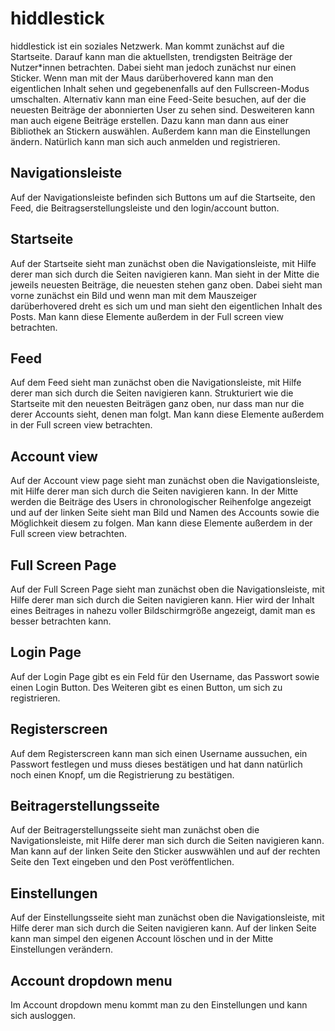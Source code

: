 # hiddlestick

hiddlestick ist ein soziales Netzwerk. Man kommt zunächst auf die Startseite. Darauf kann man die aktuellsten, trendigsten Beiträge der Nutzer*innen betrachten. Dabei sieht man jedoch zunächst nur einen Sticker. Wenn man mit der Maus darüberhovered kann man den eigentlichen Inhalt sehen und gegebenenfalls auf den Fullscreen-Modus umschalten.
Alternativ kann man eine Feed-Seite besuchen, auf der die neuesten Beiträge der abonnierten User zu sehen sind. Desweiteren kann man auch eigene Beiträge erstellen. Dazu kann man dann aus einer Bibliothek an Stickern auswählen. Außerdem kann man die Einstellungen ändern.
Natürlich kann man sich auch anmelden und registrieren.

## Navigationsleiste
Auf der Navigationsleiste befinden sich Buttons um auf die Startseite, den Feed, die Beitragserstellungsleiste und den login/account button.

## Startseite
Auf der Startseite sieht man zunächst oben die Navigationsleiste, mit Hilfe derer man sich durch die Seiten navigieren kann. Man sieht in der Mitte die jeweils neuesten Beiträge, die neuesten stehen ganz oben. Dabei sieht man vorne zunächst ein Bild und wenn man mit dem Mauszeiger darüberhovered dreht es sich um und man sieht den eigentlichen Inhalt des Posts. Man kann diese Elemente außerdem in der Full screen view betrachten.

## Feed
Auf dem Feed sieht man zunächst oben die Navigationsleiste, mit Hilfe derer man sich durch die Seiten navigieren kann. Strukturiert wie die Startseite mit den neuesten Beiträgen ganz oben, nur dass man nur die derer Accounts sieht, denen man folgt. Man kann diese Elemente außerdem in der Full screen view betrachten.

## Account view
Auf der Account view page sieht man zunächst oben die Navigationsleiste, mit Hilfe derer man sich durch die Seiten navigieren kann. In der Mitte werden die Beiträge des Users in chronologischer Reihenfolge angezeigt und auf der linken Seite sieht man Bild und Namen des Accounts sowie die Möglichkeit diesem zu folgen. Man kann diese Elemente außerdem in der Full screen view betrachten.

## Full Screen Page
Auf der Full Screen Page sieht man zunächst oben die Navigationsleiste, mit Hilfe derer man sich durch die Seiten navigieren kann. Hier wird der Inhalt eines Beitrages in nahezu voller Bildschirmgröße angezeigt, damit man es besser betrachten kann.

## Login Page
Auf der Login Page gibt es ein Feld für den Username, das Passwort sowie einen Login Button. Des Weiteren gibt es einen Button, um sich zu registrieren.

## Registerscreen 
Auf dem Registerscreen kann man sich einen Username aussuchen, ein Passwort festlegen und muss dieses bestätigen und hat dann natürlich noch einen Knopf, um die Registrierung zu bestätigen.

## Beitragerstellungsseite
Auf der Beitragerstellungsseite sieht man zunächst oben die Navigationsleiste, mit Hilfe derer man sich durch die Seiten navigieren kann. Man kann auf der linken Seite den Sticker auswwählen und auf der rechten Seite den Text eingeben und den Post veröffentlichen. 

## Einstellungen
Auf der Einstellungsseite sieht man zunächst oben die Navigationsleiste, mit Hilfe derer man sich durch die Seiten navigieren kann. Auf der linken Seite kann man simpel den eigenen Account löschen und in der Mitte Einstellungen verändern.

## Account dropdown menu
Im Account dropdown menu kommt man zu den Einstellungen und kann sich ausloggen.